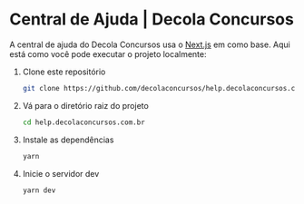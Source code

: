 # Central de Ajuda | Decola Concursos

A central de ajuda do Decola Concursos usa o [Next.js](https://nextjs.org/) em como base.
Aqui está como você pode executar o projeto localmente:

1. Clone este repositório

    ```sh
    git clone https://github.com/decolaconcursos/help.decolaconcursos.com.br.git
    ```

2. Vá para o diretório raiz do projeto

    ```sh
    cd help.decolaconcursos.com.br
    ```

3. Instale as dependências

    ```sh
    yarn
    ```

4. Inicie o servidor dev

    ```sh
    yarn dev
    ```

